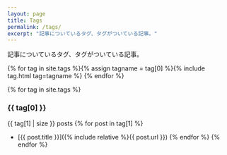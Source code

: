 ```yaml
---
layout: page
title: Tags
permalink: /tags/
excerpt: "記事についているタグ、タグがついている記事。"
---
```


記事についているタグ、タグがついている記事。

{% for tag in site.tags %}{% assign tagname = tag[0] %}{% include tag.html tag=tagname %} {% endfor %}

{% for tag in site.tags %}
### {{ tag[0] }}
{{ tag[1] | size }} posts
  {% for post in tag[1] %}
 - [{{ post.title }}]({% include relative %}{{ post.url }})
  {% endfor %}
{% endfor %}